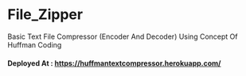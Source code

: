 # File_Zipper
Basic Text File Compressor (Encoder And Decoder) Using Concept Of Huffman Coding

#### Deployed At : https://huffmantextcompressor.herokuapp.com/

